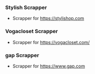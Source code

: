 ### Stylish Scrapper
- Scrapper for https://stylishop.com

### Vogacloset Scrapper
- Scrapper for https://vogacloset.com/

### gap Scrapper
- Scrapper for https://www.gap.com
